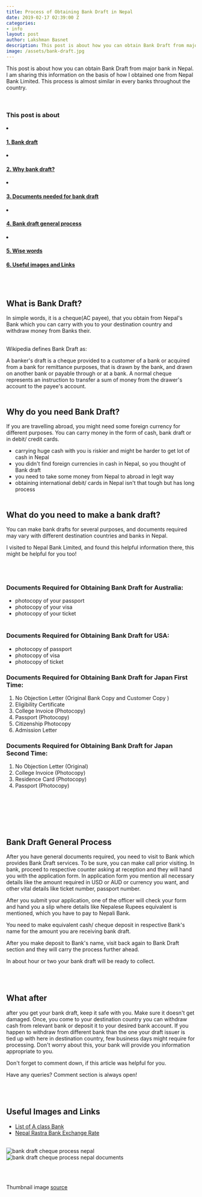 ```yaml
---
title: Process of Obtaining Bank Draft in Nepal
date: 2019-02-17 02:39:00 Z
categories:
- info
layout: post
author: Lakshman Basnet
description: This post is about how you can obtain Bank Draft from major bank in Nepal. I am sharing this information on the basis of how I obtained one from Nepal Bank Limited. This process is almost similar in every banks throughout the country. 
image: /assets/bank-draft.jpg
---
```


This post is about how you can obtain Bank Draft from major bank in Nepal. I am sharing this information on the basis of how I obtained one from Nepal Bank Limited. This process is almost similar in every banks throughout the country. 

<br>

<div class="row">
<div class="col-md-6 sm-5 xs-5 tableofcontent">
	<h3 class="rhre">This post is about</h3>
	<li class="hre"><a href="#bank-draft"><h4>1. Bank draft</h4></a></li>
	<li class="hre"><a href="#why-bank-draft"><h4>2. Why bank draft?</h4></a></li>
	<li class="hre"><a href="#documents-needed-bank-draft"><h4>3. Documents needed for bank draft</h4></a></li>
	<li class="hre"><a href="#bank-draft-process"><h4>4. Bank draft general process</h4></a></li>
	<li class="hre"><a href="#draft-info"><h4>5. Wise words</h4></a></li>
	<a href="#bank-draft-images"><h4>6. Useful images and Links</h4></a>
	

</div>

</div>
<a name="bank-draft"></a>
<br><br>


## **What is Bank Draft?** ##
In simple words, it is a cheque(AC payee), that you obtain from Nepal's Bank which you can carry with you to your destination country and withdraw money from Banks their.

<br>
Wikipedia defines Bank Draft as:

A banker's draft is a cheque provided to a customer of a bank or acquired from a bank for remittance purposes, that is drawn by the bank, and drawn on another bank or payable through or at a bank. A normal cheque represents an instruction to transfer a sum of money from the drawer's account to the payee's account.
<a name="why-bank-draft"></a>
<br><br>
## **Why do you need Bank Draft?** ##
If you are travelling abroad, you might need some foreign currency for different purposes. You can carry money in the form of cash, bank draft or in debit/ credit cards.

- carrying huge cash with you is riskier and might be harder to get lot of cash in Nepal
- you didn't find foreign currencies in cash in Nepal, so you thought of Bank draft
- you need to take some money from Nepal to abroad in legit way
- obtaining international debit/ cards in Nepal isn't that tough but has long process
<a name="documents-needed-bank-draft"></a>
<br><br>

## **What do you need to make a bank draft?** ##
You can make bank drafts for several purposes, and documents required may vary with different destination countries and banks in Nepal.

I visited to Nepal Bank Limited, and found this helpful information there, this might be helpful for you too!

<br><br>
### <b> Documents Required for Obtaining Bank Draft for Australia:</b> ###

- photocopy of your passport
- photocopy of your visa
- photocopy of your ticket
<br><br>

### <b>Documents Required for Obtaining Bank Draft for USA: </b> ###

- photocopy of passport
- photocopy of visa
- photocopy of ticket

<div>
<div class="col-md-6">

<h3> <b>Documents Required for Obtaining Bank Draft for Japan First Time:</b> </h3>

1. No Objection Letter (Original Bank Copy and Customer Copy )<br>
2. Eligibility Certificate<br>
3. College Invoice (Photocopy)<br>
4. Passport (Photocopy)<br>
5. Citizenship Photocopy<br>
6. Admission Letter

</div>


<div class="col-md-6">

<h3><b> Documents Required for Obtaining Bank Draft for Japan Second Time:</b> </h3>

1. No Objection Letter (Original)<br>
2. College Invoice (Photocopy)<br>
3. Residence Card (Photocopy)<br>
4. Passport (Photocopy)<br><br><br><br>

</div>

</div>

<a name="bank-draft-process"></a>
<br> <br>

## **Bank Draft General Process** ##

After you have general documents required, you need to visit to Bank which provides Bank Draft services. To be sure, you can make call prior visiting. In bank, proceed to respective counter asking at reception and they will hand you with the application form. In application form you mention all necessary details like the amount required in USD or AUD or currency you want, and other vital details like ticket number, passport number.


After you submit your application, one of the officer will check your form and hand you a slip where details like Nepalese Rupees equivalent is mentioned, which you have to pay to Nepali Bank.


You need to make equivalent cash/ cheque deposit in respective Bank's name for the amount you are receiving bank draft. 

After you make deposit to Bank's name, visit back again to Bank Draft section and they will carry the process further ahead.


In about hour or two your bank draft will be ready to collect.


<a name="draft-info"></a>
<br><br>
## **What after** ##
after you get your bank draft, keep it safe with you. Make sure it doesn't get damaged. 
Once, you come to your destination country you can withdraw cash from relevant bank or deposit it to your desired bank account. If you happen to withdraw from different bank than the one your draft issuer is tied up with here in destination country, few business days might require for processing. Don't worry about this, your bank will provide you information appropriate to you.

Don't forget to comment down, if this article was helpful for you. 

Have any queries? Comment section is always open!

<a name="bank-draft-images"></a>
<br><br>
## **Useful Images and Links** ##

- [List of A class Bank](/info/a-class-banks-in-nepal)
- [Nepal Rastra Bank Exchange Rate](https://www.nrb.org.np/fxmexchangerate.php)
<br><br>

<img src="/assets/bank-draft-nepal-1.JPG" alt="bank draft cheque process nepal">
<br>
<img src="/assets/bank-draft-nepal-2.JPG" alt="bank draft cheque process nepal documents">

<br><br>

Thumbnail image [source](https://www.allsingaporestuff.com/article/cheque-found-raffles-place)